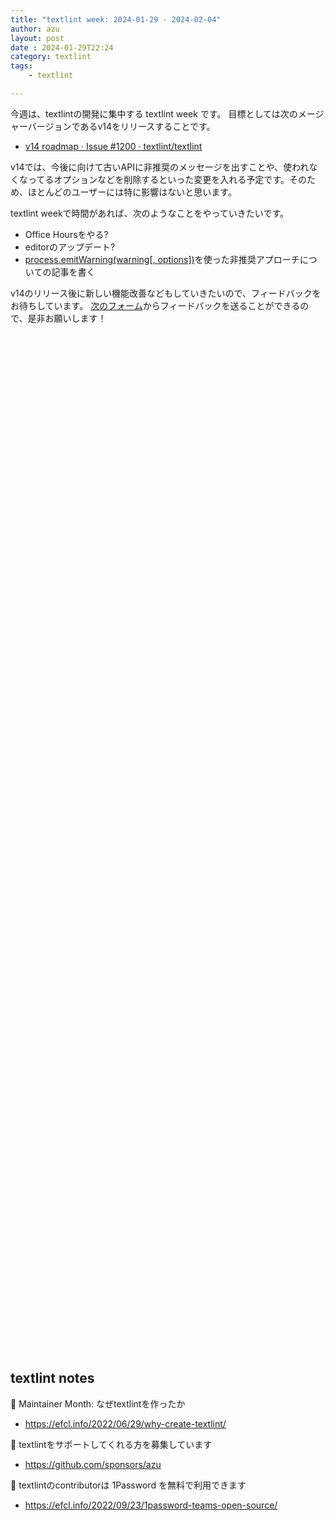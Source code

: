 ```yaml
---
title: "textlint week: 2024-01-29 - 2024-02-04"
author: azu
layout: post
date : 2024-01-29T22:24
category: textlint
tags:
    - textlint

---
```


今週は、textlintの開発に集中する textlint week です。
目標としては次のメージャーバージョンであるv14をリリースすることです。

- [v14 roadmap · Issue #1200 · textlint/textlint](https://github.com/textlint/textlint/issues/1200)

v14では、今後に向けて古いAPIに非推奨のメッセージを出すことや、使われなくなってるオプションなどを削除するといった変更を入れる予定です。そのため、ほとんどのユーザーには特に影響はないと思います。

textlint weekで時間があれば、次のようなことをやっていきたいです。

- Office Hoursをやる?
- editorのアップデート?
- [process.emitWarning(warning[, options])](https://nodejs.org/api/process.html#processemitwarningwarning-options)を使った非推奨アプローチについての記事を書く

v14のリリース後に新しい機能改善などもしていきたいので、フィードバックをお待ちしています。
[次のフォーム](https://tally.so/r/w2P92M)からフィードバックを送ることができるので、是非お願いします！

<iframe data-tally-src="https://tally.so/embed/w2P92M?alignLeft=1&hideTitle=1&transparentBackground=1&dynamicHeight=1" loading="lazy" width="100%" height="1631" frameborder="0" marginheight="0" marginwidth="0" title="textlint Feedback"></iframe><script>var d=document,w="https://tally.so/widgets/embed.js",v=function(){"undefined"!=typeof Tally?Tally.loadEmbeds():d.querySelectorAll("iframe[data-tally-src]:not([src])").forEach((function(e){e.src=e.dataset.tallySrc}))};if("undefined"!=typeof Tally)v();else if(d.querySelector('script[src="'+w+'"]')==null){var s=d.createElement("script");s.src=w,s.onload=v,s.onerror=v,d.body.appendChild(s);}</script>

## textlint notes

📝 Maintainer Month: なぜtextlintを作ったか
- https://efcl.info/2022/06/29/why-create-textlint/

💖 textlintをサポートしてくれる方を募集しています
- https://github.com/sponsors/azu

🔑 textlintのcontributorは 1Password を無料で利用できます
- https://efcl.info/2022/09/23/1password-teams-open-source/